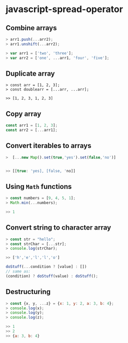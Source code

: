 # javascript-spread-operator


## Combine arrays

```javascript
> arr1.push(...arr2);
> arr1.unshift(...arr2);

> var arr1 = ['two', 'three'];
> var arr2 = ['one', ...arr1, 'four', 'five'];
```

## Duplicate array

```
> const arr = [1, 2, 3];
> const doublearr = [...arr, ...arr];

>> [1, 2, 3, 1, 2, 3]
```

## Copy array

```javascript
const arr1 = [1, 2, 3];
const arr2 = [...arr1];
```

## Convert iterables to arrays

```javascript
>  [...new Map().set(true,'yes').set(false,'no')]


>> [[true: 'yes], [false, 'no]]
```

## Using `Math` functions

```javascript
> const numbers = [9, 4, 5, 1];
> Math.min(...numbers);

>> 1
```


## Convert string to character array

```javascript
> const str = "hello";
> const strChar = [...str];
> console.log(strChar);

>> ['h','e','l','l','o']
```


```javascript
doStuff(...condition ? [value] : [])
// same as:
(condition) ? doStuff(value) : doStuff();
```

## Destructuring
```javascript
> const {x, y, ...z} = {x: 1, y: 2, a: 3, b: 4};
> console.log(x);
> console.log(y);
> console.log(z);

>> 1
>> 2
>> {a: 3, b: 4}
```

